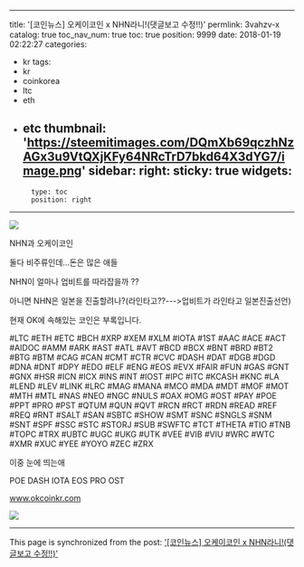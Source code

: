 
---
title: '[코인뉴스] 오케이코인 x NHN라니!(댓글보고 수정!!)'
permlink: 3vahzv-x
catalog: true
toc_nav_num: true
toc: true
position: 9999
date: 2018-01-19 02:22:27
categories:
- kr
tags:
- kr
- coinkorea
- ltc
- eth
- etc
thumbnail: 'https://steemitimages.com/DQmXb69qczhNzAGx3u9VtQXjKFy64NRcTrD7bkd64X3dYG7/image.png'
sidebar:
    right:
        sticky: true
widgets:
    -
        type: toc
        position: right
---


![](https://steemitimages.com/DQmXb69qczhNzAGx3u9VtQXjKFy64NRcTrD7bkd64X3dYG7/image.png)

NHN과 오케이코인

둘다 비주류인데...돈은 많은 애들

NHN이 얼마나 업비트를 따라잡을까 ??

아니면 NHN은 일본을 진출할려나?(라인타고??--->업비트가 라인타고 일본진출선언)

현재 OK에 속해있는 코인은 부록입니다.

#LTC #ETH #ETC #BCH #XRP #XEM #XLM #IOTA #1ST #AAC #ACE #ACT #AIDOC #AMM #ARK #AST #ATL #AVT #BCD #BCX #BNT #BRD #BT2 #BTG #BTM #CAG #CAN #CMT #CTR #CVC #DASH #DAT #DGB #DGD #DNA #DNT #DPY #EDO #ELF #ENG #EOS #EVX #FAIR #FUN #GAS #GNT #GNX #HSR #ICN #ICX #INS #INT #IOST #IPC #ITC #KCASH #KNC #LA #LEND #LEV #LINK #LRC #MAG #MANA #MCO #MDA #MDT #MOF #MOT #MTH #MTL #NAS #NEO #NGC #NULS #OAX #OMG #OST #PAY #POE #PPT #PRO #PST #QTUM #QUN #QVT #RCN #RCT #RDN #READ #REF #REQ #RNT #SALT #SAN #SBTC #SHOW #SMT #SNC #SNGLS #SNM #SNT #SPF #SSC #STC #STORJ #SUB #SWFTC #TCT #THETA #TIO #TNB #TOPC #TRX #UBTC #UGC #UKG #UTK #VEE #VIB #VIU #WRC #WTC #XMR #XUC #YEE #YOYO #ZEC #ZRX

이중 눈에 띄는애

POE DASH IOTA EOS PRO OST


www.okcoinkr.com

![](https://steemitimages.com/DQmWrHengoY49vC1TrzcuLUgaWMXijt3XvqY4QEoequoTr6/image.png)

- - -

This page is synchronized from the post: ['[코인뉴스] 오케이코인 x NHN라니!(댓글보고 수정!!)'](https://steemit.com/@virus707/3vahzv-x)
